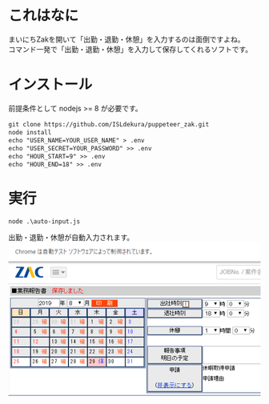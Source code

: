 # これはなに
まいにちZakを開いて「出勤・退勤・休憩」を入力するのは面倒ですよね。  
コマンド一発で「出勤・退勤・休憩」を入力して保存してくれるソフトです。

# インストール
前提条件として nodejs >= 8 が必要です。

```
git clone https://github.com/ISLdekura/puppeteer_zak.git
node install
echo "USER_NAME=YOUR_USER_NAME" > .env
echo "USER_SECRET=YOUR_PASSWORD" >> .env
echo "HOUR_START=9" >> .env
echo "HOUR_END=18" >> .env
```

# 実行
```
node .\auto-input.js
```
出勤・退勤・休憩が自動入力されます。  
![デモ](demo.png)